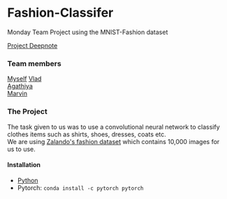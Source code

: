 # Fashion-Classifer
Monday Team Project using the MNIST-Fashion dataset

[Project Deepnote](https://deepnote.com/project/Adidas-Twz26VGSTv6-3JgOJHonsw/%2FHome%20Notebook.ipynb)

### Team members
[Myself](https://github.com/Tomjohnsonellis)
[Vlad](https://github.com/VladimirGas)<br>
[Agathiya](https://github.com/AgathiyaRaja)<br>
[Marvin](https://github.com/M-C-AD)<br>

### The Project

The task given to us was to use a convolutional neural network to classify clothes items such as shirts, shoes, dresses, coats etc.<br>
We are using [Zalando's fashion dataset](https://github.com/zalandoresearch/fashion-mnist) which contains 10,000 images for us to use.

#### Installation
- [Python](https://www.python.org/downloads/) 
- Pytorch: `conda install -c pytorch pytorch`
